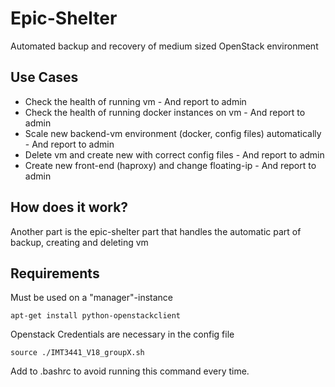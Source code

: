# Epic-Shelter
Automated backup and recovery of medium sized OpenStack environment


## Use Cases

- Check the health of running vm - And report to admin
- Check the health of running docker instances on vm - And report to admin
- Scale new backend-vm environment (docker, config files) automatically - And report to admin
- Delete vm and create new with correct config files - And report to admin
- Create new front-end (haproxy) and change floating-ip - And report to admin


## How does it work?
Another part is the epic-shelter part that handles the automatic part of backup, creating and deleting vm

## Requirements
Must be used on a "manager"-instance
```
apt-get install python-openstackclient
```
Openstack Credentials are necessary in the config file

```
source ./IMT3441_V18_groupX.sh
```
Add to .bashrc to avoid running this command every time.
